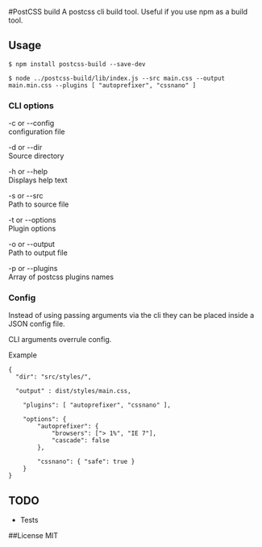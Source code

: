 #PostCSS build
A postcss cli build tool. Useful if you use npm as a build tool.

## Usage
```
$ npm install postcss-build --save-dev

$ node ../postcss-build/lib/index.js --src main.css --output main.min.css --plugins [ "autoprefixer", "cssnano" ]
```


### CLI options
-c or --config  
configuration file  

-d or --dir  
Source directory  

-h or --help  
Displays help text  

-s or --src  
Path to source file  

-t or --options  
Plugin options  

-o or --output  
Path to output file  

-p or --plugins  
Array of postcss plugins names


### Config
Instead of using passing arguments via the cli they can be placed inside a JSON config file.

CLI arguments overrule config.

Example
```
{
  "dir": "src/styles/",

  "output" : dist/styles/main.css,

	"plugins": [ "autoprefixer", "cssnano" ],

	"options": {
		"autoprefixer": {
			"browsers": ["> 1%", "IE 7"],
			"cascade": false
		},

		"cssnano": { "safe": true }
	}
}
```

## TODO
- Tests

##License
MIT
